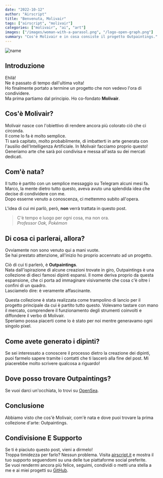 ```yaml
---
date: "2022-10-12"
author: "Airscript"
title: "Benvenuta, Molivair"
tags: ["airscript", "molivair"]
categories: ["molivair", "ai", "art"]
images: ["/images/woman-with-a-parasol.png", "/logo-open-graph.png"]
summary: "Cos'è Molivair e in cosa consiste il progetto Outpaintings."
---
```


![name](/images/woman-with-a-parasol.png#center)

## Introduzione
Ehilà!  
Ne è passato di tempo dall'ultima volta!  
Ho finalmente portato a termine un progetto che non vedevo l'ora di condividere.  
Ma prima partiamo dal principio. Ho co-fondato **Molivair**.  

## Cos'è Molivair?
Molivair nasce con l'obiettivo di rendere ancora più colorato ciò che ci circonda.  
Il come lo fa è molto semplice.  
Ti sarà capitato, molto probabilmente, di imbatterti in arte generata con l'ausilio dell'Intelligenza Artificiale. In Molivair facciamo proprio questo!  
Generiamo arte che sarà poi condivisa e messa all'asta su dei mercati dedicati.  

## Com'è nata?
Il tutto è partito con un semplice messaggio su Telegram alcuni mesi fa.  
Marco, la mente dietro tutto questo, aveva avuto una splendida idea che decise di condividere con me.  
Dopo esserne venuto a conoscenza, ci mettemmo subito all'opera.  

L'idea di cui mi parlò, però, **non** verrà trattata in questo post.  
> C'è tempo e luogo per ogni cosa, ma non ora.  
> *Professor Oak, Pokémon*

## Di cosa ci parlerai, allora?
Ovviamente non sono venuto qui a mani vuote.  
Se hai prestato attenzione, all'inizio ho proprio accennato ad un progetto.  

Ciò di cui ti parlerò, è **Outpaintings**.  
Nata dall'ispirazione di alcune creazioni trovate in giro, Outpaintings è una collezione di dieci famosi dipinti espansi. Il nome deriva proprio da questa espansione, che ci porta ad immaginare visivamente che cosa c'è oltre i confini di un quadro.  
Lasciamelo dire: è veramente affascinante.

Questa collezione è stata realizzata come trampolino di lancio per il progetto principale da cui è partito tutto questo. Volevamo tastare con mano il mercato, comprendere il funzionamento degli strumenti coinvolti e diffondere il verbo di Molivair.  
Speriamo possa piacerti come lo è stato per noi mentre generavamo ogni singolo pixel.  

## Come avete generato i dipinti?
Se sei interessato a conoscere il processo dietro la creazione dei dipinti, puoi farmelo sapere tramite i contatti che ti lascerò alla fine del post. Mi piacerebbe molto scrivere qualcosa a riguardo!

## Dove posso trovare Outpaintings?
Se vuoi darci un'occhiata, lo trovi su [OpenSea][opensea-molivair-outpaintings].

## Conclusione
Abbiamo visto che cos'è Molivair, com'è nata e dove puoi trovare la prima collezione d'arte: Outpaintings.  

## Condivisione E Supporto
Se ti è piaciuto questo post, vieni a dirmelo!  
Troppa timidezza per farlo? Nessun problema. Visita [airscript.it][airscript-it] e mostra il tuo supporto seguendomi su una delle tue piattaforme social preferite.  
Se vuoi rendermi ancora più felice, seguimi, condividi o metti una stella a me e ai miei progetti su [GitHub][github].

[airscript-it]: https://airscript.it
[github]: https://github.com/airscripts
[opensea-molivair-outpaintings]: https://opensea.io/collection/molivair-outpaintings